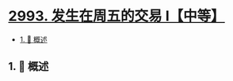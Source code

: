 # [2993. 发生在周五的交易 I【中等】](https://github.com/tnotesjs/TNotes.leetcode/tree/main/notes/2993.%20%E5%8F%91%E7%94%9F%E5%9C%A8%E5%91%A8%E4%BA%94%E7%9A%84%E4%BA%A4%E6%98%93%20I%E3%80%90%E4%B8%AD%E7%AD%89%E3%80%91)

<!-- region:toc -->

- [1. 📝 概述](#1--概述)

<!-- endregion:toc -->

## 1. 📝 概述
